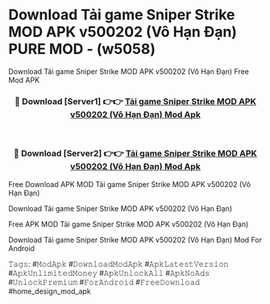 # Download Tải game Sniper Strike MOD APK v500202 (Vô Hạn Đạn) PURE MOD - (w5058)
Download Tải game Sniper Strike MOD APK v500202 (Vô Hạn Đạn) Free Mod APK

<div align="center">
<h3>🔴 Download [Server1] 👉👉 <a href="https://apk-comot.site?title=Tải_game_Sniper_Strike_MOD_APK_v500202_(Vô_Hạn_Đạn)">Tải game Sniper Strike MOD APK v500202 (Vô Hạn Đạn) Mod Apk</a></h3><br>

<h3>🔴 Download [Server2] 👉👉 <a href="https://apk-comot.site?title=Tải_game_Sniper_Strike_MOD_APK_v500202_(Vô_Hạn_Đạn)">Tải game Sniper Strike MOD APK v500202 (Vô Hạn Đạn) Mod Apk</a></h3>
</div>


Free Download APK MOD Tải game Sniper Strike MOD APK v500202 (Vô Hạn Đạn)

Download Tải game Sniper Strike MOD APK v500202 (Vô Hạn Đạn) 

Free APK MOD Tải game Sniper Strike MOD APK v500202 (Vô Hạn Đạn) 

Download Tải game Sniper Strike MOD APK v500202 (Vô Hạn Đạn) Mod For Android

𝚃𝚊𝚐𝚜: #𝙼𝚘𝚍𝙰𝚙𝚔 #𝙳𝚘𝚠𝚗𝚕𝚘𝚊𝚍𝙼𝚘𝚍𝙰𝚙𝚔 #𝙰𝚙𝚔𝙻𝚊𝚝𝚎𝚜𝚝𝚅𝚎𝚛𝚜𝚒𝚘𝚗 #𝙰𝚙𝚔𝚄𝚗𝚕𝚒𝚖𝚒𝚝𝚎𝚍𝙼𝚘𝚗𝚎𝚢 #𝙰𝚙𝚔𝚄𝚗𝚕𝚘𝚌𝚔𝙰𝚕𝚕 #𝙰𝚙𝚔𝙽𝚘𝙰𝚍𝚜 #𝚄𝚗𝚕𝚘𝚌𝚔𝙿𝚛𝚎𝚖𝚒𝚞𝚖 #𝙵𝚘𝚛𝙰𝚗𝚍𝚛𝚘𝚒𝚍 #𝙵𝚛𝚎𝚎𝙳𝚘𝚠𝚗𝚕𝚘𝚊𝚍 #home_design_mod_apk